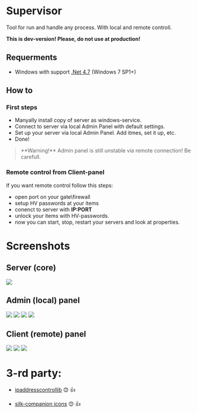 # Supervisor
Tool for run and handle any process. With local and remote controll.

**This is dev-version! Please, do not use at production!**

## Requerments
* Windows with support [.Net 4.7](https://www.microsoft.com/en-US/download/details.aspx?id=55167) (Windows 7 SP1+)

## How to
### First steps
* Manyally install copy of server as windows-service.
* Connect to server via local Admin Panel with default settings.
* Set up your server via local Admin Panel. Add itmes, set it up, etc.
* Done!

<blockquote>**Warning!** Admin panel is still unstable via remote connection! Be carefull.</blockquote>

### Remote control from Client-panel
If you want remote control follow this steps:
* open port on your gate\firewall
* setup HV passwords at your items
* conenct to server with **IP:PORT**
* unlock your items with HV-passwords.
* now you can start, stop, restart your servers and look at properties.

# Screenshots
## Server (core)
<img src="http://i.imgur.com/jH3vush.png">

## Admin (local) panel
<img src="https://i.imgur.com/ltEdWOd.png">
<img src="http://i.imgur.com/C8dnwA5.png">
<img src="https://i.imgur.com/PgRDL0Y.png">
<img src="https://i.imgur.com/n1EiCcd.png">

## Client (remote) panel
<img src="https://i.imgur.com/CnFfJoc.png">
<img src="https://i.imgur.com/ct4woKU.png">
<img src="http://i.imgur.com/3pB4mFX.png">

# 3-rd party:

- [ipaddresscontrollib](https://github.com/m66n/ipaddresscontrollib) :blush: :+1:

- [silk-companion icons](https://github.com/damieng/silk-companion) :blush: :+1:
